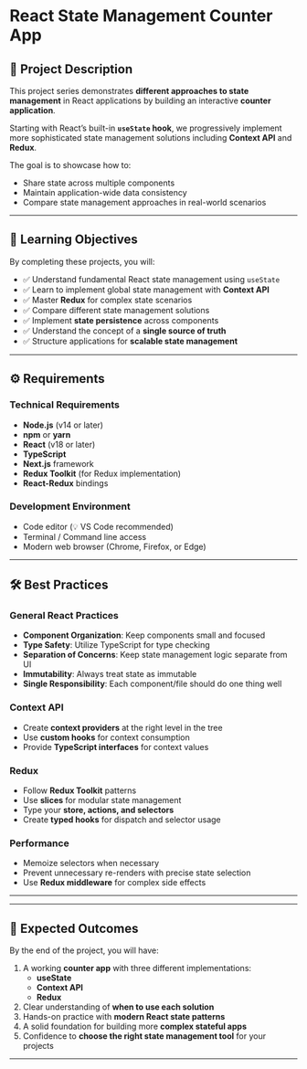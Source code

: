# React State Management Counter App

## 📖 Project Description

This project series demonstrates **different approaches to state management** in React applications by building an interactive **counter application**.

Starting with React’s built-in **`useState` hook**, we progressively implement more sophisticated state management solutions including **Context API** and **Redux**.

The goal is to showcase how to:

- Share state across multiple components
- Maintain application-wide data consistency
- Compare state management approaches in real-world scenarios

---

## 🎯 Learning Objectives

By completing these projects, you will:

- ✅ Understand fundamental React state management using `useState`
- ✅ Learn to implement global state management with **Context API**
- ✅ Master **Redux** for complex state scenarios
- ✅ Compare different state management solutions
- ✅ Implement **state persistence** across components
- ✅ Understand the concept of a **single source of truth**
- ✅ Structure applications for **scalable state management**

---

## ⚙️ Requirements

### Technical Requirements

- **Node.js** (v14 or later)
- **npm** or **yarn**
- **React** (v18 or later)
- **TypeScript**
- **Next.js** framework
- **Redux Toolkit** (for Redux implementation)
- **React-Redux** bindings

### Development Environment

- Code editor (💡 VS Code recommended)
- Terminal / Command line access
- Modern web browser (Chrome, Firefox, or Edge)

---

## 🛠 Best Practices

### General React Practices

- **Component Organization**: Keep components small and focused
- **Type Safety**: Utilize TypeScript for type checking
- **Separation of Concerns**: Keep state management logic separate from UI
- **Immutability**: Always treat state as immutable
- **Single Responsibility**: Each component/file should do one thing well

### Context API

- Create **context providers** at the right level in the tree
- Use **custom hooks** for context consumption
- Provide **TypeScript interfaces** for context values

### Redux

- Follow **Redux Toolkit** patterns
- Use **slices** for modular state management
- Type your **store, actions, and selectors**
- Create **typed hooks** for dispatch and selector usage

### Performance

- Memoize selectors when necessary
- Prevent unnecessary re-renders with precise state selection
- Use **Redux middleware** for complex side effects

---

---

## 🚀 Expected Outcomes

By the end of the project, you will have:

1. A working **counter app** with three different implementations:
   - **useState**
   - **Context API**
   - **Redux**
2. Clear understanding of **when to use each solution**
3. Hands-on practice with **modern React state patterns**
4. A solid foundation for building more **complex stateful apps**
5. Confidence to **choose the right state management tool** for your projects

---
